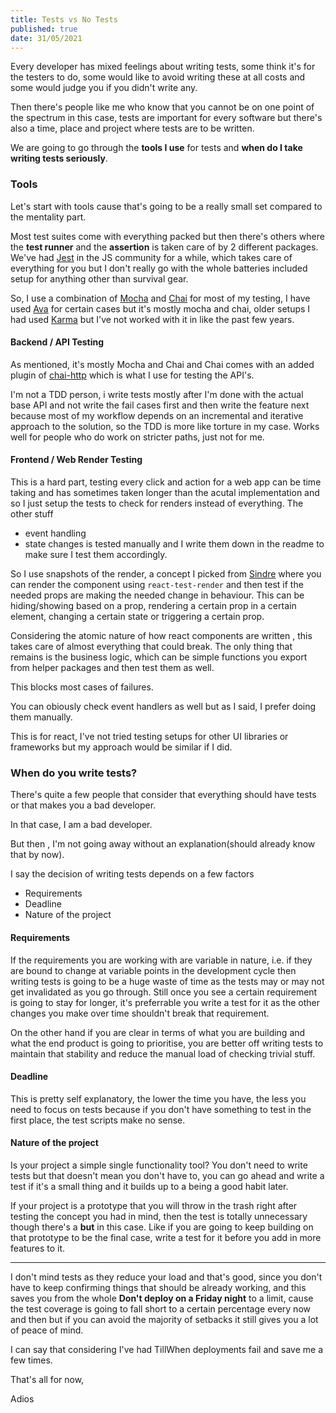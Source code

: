 ```yaml
---
title: Tests vs No Tests
published: true
date: 31/05/2021
---
```


Every developer has mixed feelings about writing tests, some think it's for the testers to do, some would like to avoid writing these at all costs and
some would judge you if you didn't write any.

Then there's people like me who know that you cannot be on one point of the spectrum in this case, tests are important for every software but there's
also a time, place and project where tests are to be written.

We are going to go through the **tools I use** for tests and **when do I take writing tests seriously**.

### Tools

Let's start with tools cause that's going to be a really small set compared to the mentality part.

Most test suites come with everything packed but then there's others where the **test runner** and the **assertion** is taken care of by 2 different
packages. We've had [Jest](https://jestjs.io/) in the JS community for a while, which takes care of everything for you but I don't really go with the
whole batteries included setup for anything other than survival gear.

So, I use a combination of [Mocha](https://mochajs.org/) and [Chai](https://www.chaijs.com/) for most of my testing, I have used
[Ava](https://github.com/avajs/ava) for certain cases but it's mostly mocha and chai, older setups I had used
[Karma](https://karma-runner.github.io/latest/index.html) but I've not worked with it in like the past few years.

#### Backend / API Testing

As mentioned, it's mostly Mocha and Chai and Chai comes with an added plugin of [chai-http](https://www.chaijs.com/plugins/chai-http/) which is what I
use for testing the API's.

I'm not a TDD person, i write tests mostly after I'm done with the actual base API and not write the fail cases first and then write the feature next
because most of my workflow depends on an incremental and iterative approach to the solution, so the TDD is more like torture in my case. Works well
for people who do work on stricter paths, just not for me.

#### Frontend / Web Render Testing

This is a hard part, testing every click and action for a web app can be time taking and has sometimes taken longer than the acutal implementation and
so I just setup the tests to check for renders instead of everything. The other stuff

- event handling
- state changes is tested manually and I write them down in the readme to make sure I test them accordingly.

So I use snapshots of the render, a concept I picked from [Sindre](https://github.com/sindresorhus) where you can render the component using
`react-test-render` and then test if the needed props are making the needed change in behaviour. This can be hiding/showing based on a prop, rendering
a certain prop in a certain element, changing a certain state or triggering a certain prop.

Considering the atomic nature of how react components are written , this takes care of almost everything that could break. The only thing that remains
is the business logic, which can be simple functions you export from helper packages and then test them as well.

This blocks most cases of failures.

You can obiously check event handlers as well but as I said, I prefer doing them manually.

This is for react, I've not tried testing setups for other UI libraries or frameworks but my approach would be similar if I did.

### When do you write tests?

There's quite a few people that consider that everything should have tests or that makes you a bad developer.

In that case, I am a bad developer.

But then , I'm not going away without an explanation(should already know that by now).

I say the decision of writing tests depends on a few factors

- Requirements
- Deadline
- Nature of the project

#### Requirements

If the requirements you are working with are variable in nature, i.e. if they are bound to change at variable points in the development cycle then
writing tests is going to be a huge waste of time as the tests may or may not get invalidated as you go through. Still once you see a certain
requirement is going to stay for longer, it's preferrable you write a test for it as the other changes you make over time shouldn't break that
requirement.

On the other hand if you are clear in terms of what you are building and what the end product is going to prioritise, you are better off writing tests
to maintain that stability and reduce the manual load of checking trivial stuff.

#### Deadline

This is pretty self explanatory, the lower the time you have, the less you need to focus on tests because if you don't have something to test in the
first place, the test scripts make no sense.

#### Nature of the project

Is your project a simple single functionality tool? You don't need to write tests but that doesn't mean you don't have to, you can go ahead and write
a test if it's a small thing and it builds up to a being a good habit later.

If your project is a prototype that you will throw in the trash right after testing the concept you had in mind, then the test is totally unnecessary
though there's a **but** in this case. Like if you are going to keep building on that prototype to be the final case, write a test for it before you
add in more features to it.

---

I don't mind tests as they reduce your load and that's good, since you don't have to keep confirming things that should be already working, and this
saves you from the whole **Don't deploy on a Friday night** to a limit, cause the test coverage is going to fall short to a certain percentage every
now and then but if you can avoid the majority of setbacks it still gives you a lot of peace of mind.

I can say that considering I've had TillWhen deployments fail and save me a few times.

That's all for now,

Adios
